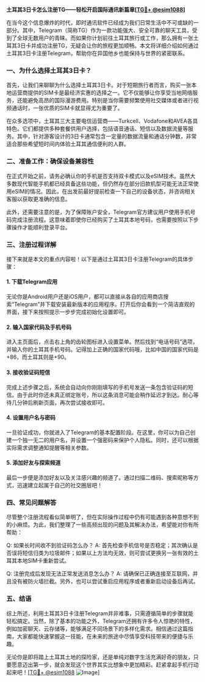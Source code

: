 **土耳其3日卡怎么注册TG——轻松开启国际通讯新篇章[[TG💪+ @esim1088](https://t.me/s/esim1088)]**

在当今这个信息爆炸的时代，即时通讯软件已经成为我们日常生活中不可或缺的一部分。其中，Telegram（简称TG）作为一款功能强大、安全可靠的聊天工具，受到了全球无数用户的青睐。而如果你计划前往土耳其旅行或工作，那么拥有一张土耳其3日卡并成功注册TG，无疑会让你的旅程更加顺畅。本文将详细介绍如何通过土耳其3日卡注册Telegram，帮助你在异国他乡也能保持与世界的紧密联系。

### 一、为什么选择土耳其3日卡？

首先，让我们来聊聊为什么选择土耳其3日卡。对于短期旅行者而言，购买一张本地运营商提供的SIM卡是最经济实惠的选择之一。它不仅能够让你享受当地网络服务，还能避免高昂的国际漫游费用。特别是当你需要频繁使用社交媒体或者进行视频通话时，一张优质的SIM卡就显得尤为重要了。

在众多选项中，土耳其三大主要电信运营商——Turkcell、Vodafone和AVEA各具特色。它们都提供多种套餐供用户选择，包括语音通话、短信以及数据流量等服务。其中，针对游客设计的3日卡通常包含一定量的数据流量和通话分钟数，非常适合那些希望短时间内体验土耳其通信便利的人群。

### 二、准备工作：确保设备兼容性

在正式开始之前，请务必确认你的手机是否支持双卡模式以及eSIM技术。虽然大多数现代智能手机都已经具备这些功能，但仍然存在部分旧款机型可能无法正常使用eSIM的情况。因此，在出发前最好提前检查一下自己的设备状态，并咨询相关客服以获取更准确的信息。

此外，还需要注意的是，为了保障账户安全，Telegram官方建议用户使用手机号码完成注册流程。这意味着即使你已经购买了土耳其本地号码，也需要按照以下步骤操作才能顺利登录平台。

### 三、注册过程详解

接下来就是本文的重点内容啦！以下是通过土耳其3日卡注册Telegram的具体步骤：

#### 1. 下载Telegram应用
无论你是Android用户还是iOS用户，都可以直接从各自的应用商店搜索“Telegram”并下载安装最新版本的应用程序。打开后你会看到一个简洁直观的界面，接下来按照提示一步步完成初始化设置即可。

#### 2. 输入国家代码及手机号码
进入主页面后，点击右上角的齿轮图标进入设置菜单。然后找到“电话号码”选项，并输入你的土耳其手机号码。记得加上正确的国家代码哦，比如中国的国家代码是+86，而土耳其则是+90。

#### 3. 接收验证码短信
完成上述步骤之后，系统会自动向你刚刚填写的手机号发送一条包含验证码的短信。由于此时你还未真正绑定账号，所以这条消息可能会稍作延迟才到达。耐心等待几分钟后刷新页面，再次尝试接收即可。

#### 4. 设置用户名与密码
一旦验证成功，你就进入了Telegram的基本配置阶段。在这里，你可以为自己创建一个独一无二的用户名，并设置一个强密码来保护个人隐私。同时，还可以根据实际需求调整通知提醒等相关参数。

#### 5. 添加好友与探索频道
最后一步便是添加好友以及关注感兴趣的频道了。通过扫描二维码、搜索昵称等方式，迅速建立起属于自己的社交圈层吧！

### 四、常见问题解答

尽管整个注册流程看似简单明了，但在实际操作过程中仍有可能遇到各种意想不到的小麻烦。为此，我们整理了一些高频出现的问题及其解决办法，希望能对你有所帮助：

Q: 如果长时间收不到验证码怎么办？
A: 首先检查手机信号是否稳定；其次确认是否误将短信归类为垃圾邮件；如果以上方法均无效，则可尝试更换另一张有效的土耳其本地SIM卡重新尝试。

Q: 注册完成后发现无法正常发送消息怎么办？
A: 请确保已正确连接至互联网，并且没有被防火墙拦截。另外，也可以尝试重启应用程序或者重新启动设备后再试。

### 五、结语

综上所述，利用土耳其3日卡注册Telegram并非难事，只需遵循简单的步骤就能轻松搞定。当然，除了基本的功能之外，Telegram还拥有许多令人惊艳的特性，例如加密聊天、云存储等，能够满足不同场景下的多样化需求。相信通过这篇指南，大家都能快速掌握这一技能，在未来的旅途中尽情享受科技带来的便捷与乐趣。

无论你是即将踏上土耳其土地的探险家，还是单纯对数字生活充满好奇的朋友，只要愿意迈出第一步，就会发现这个世界其实比想象中更加精彩。赶紧拿起手机行动起来吧！[[TG💪+ @esim1088](https://t.me/s/esim1088) ![Image](https://i.postimg.cc/4NQfJmqS/Snipaste-2025-05-13-00-14-12.png)]